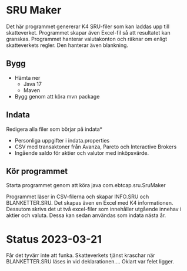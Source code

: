 # SRU Maker

Det här programmet genererar K4 SRU-filer som kan laddas upp till skatteverket. Programmet skapar även  Excel-fil så att resultatet kan granskas.
Programmet hanterar valutakonton och räknar om enligt skatteverkets regler. Den hanterar även blankning.

## Bygg
- Hämta ner 
  - Java 17
  - Maven
- Bygg genom att köra mvn package


## Indata
Redigera alla filer som börjar på indata*
- Personliga uppgifter i indata.properties
- CSV med transaktoner från Avanza, Pareto och Interactive Brokers
- Ingående saldo för aktier och valutor med inköpsvärde.

## Kör programmet
Starta programmet genom att köra
java com.ebtcap.sru.SruMaker

Programmet läser in CSV-filerna och skapar INFO.SRU och BLANKETTER.SRU. Det skapas även en Excel med K4 informationen. Dessutom skrivs det ut 
två excel-filer som innehåller utgående innehav i aktier och valuta. Dessa kan sedan användas som indata nästa år.

# Status 2023-03-21
Får det tyvärr inte att funka. Skatteverkets tjänst kraschar när BLANKETTER.SRU läses in vid deklarationen.... Oklart var felet ligger.